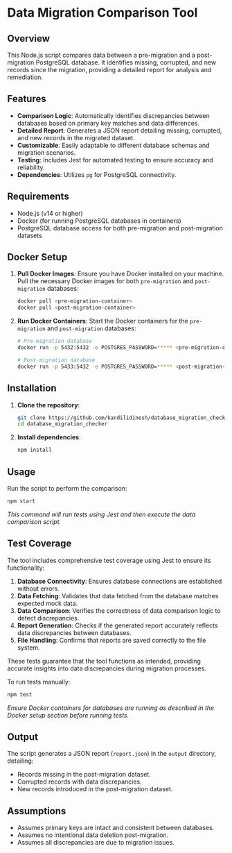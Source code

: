 # Data Migration Comparison Tool

## Overview

This Node.js script compares data between a pre-migration and a post-migration PostgreSQL database. It identifies missing, corrupted, and new records since the migration, providing a detailed report for analysis and remediation.

## Features

- **Comparison Logic**: Automatically identifies discrepancies between databases based on primary key matches and data differences.
- **Detailed Report**: Generates a JSON report detailing missing, corrupted, and new records in the migrated dataset.
- **Customizable**: Easily adaptable to different database schemas and migration scenarios.
- **Testing**: Includes Jest for automated testing to ensure accuracy and reliability.
- **Dependencies**: Utilizes `pg` for PostgreSQL connectivity.

## Requirements

- Node.js (v14 or higher)
- Docker (for running PostgreSQL databases in containers)
- PostgreSQL database access for both pre-migration and post-migration datasets

## Docker Setup

1. **Pull Docker Images**: Ensure you have Docker installed on your machine. Pull the necessary Docker images for both `pre-migration` and `post-migration` databases:

     ```bash
     docker pull <pre-migration-container>
     docker pull <post-migration-container>
     ```

2. **Run Docker Containers**:
Start the Docker containers for the `pre-migration` and `post-migration` databases:

     ```bash
     # Pre-migration database
     docker run -p 5432:5432 -e POSTGRES_PASSWORD=***** <pre-migration-container>

     # Post-migration database
     docker run -p 5433:5432 -e POSTGRES_PASSWORD=***** <post-migration-container>
     ```

## Installation

1. **Clone the repository**:
     ```bash
     git clone https://github.com/kandilidinesh/database_migration_checker.git
     cd database_migration_checker
     ```

2. **Install dependencies**:
     ```bash
     npm install
     ```

## Usage

Run the script to perform the comparison:
```bash
npm start
```
*This command will run tests using Jest and then execute the data comparison script.*

## Test Coverage

The tool includes comprehensive test coverage using Jest to ensure its functionality:

1. **Database Connectivity**: Ensures database connections are established without errors.
2. **Data Fetching**: Validates that data fetched from the database matches expected mock data.
3. **Data Comparison**: Verifies the correctness of data comparison logic to detect discrepancies.
4. **Report Generation**: Checks if the generated report accurately reflects data discrepancies between databases.
5. **File Handling**: Confirms that reports are saved correctly to the file system.

These tests guarantee that the tool functions as intended, providing accurate insights into data discrepancies during migration processes.

To run tests manually:
```bash
npm test
```
*Ensure Docker containers for databases are running as described in the Docker setup section before running tests.*

## Output

The script generates a JSON report (`report.json`) in the `output` directory, detailing:
- Records missing in the post-migration dataset.
- Corrupted records with data discrepancies.
- New records introduced in the post-migration dataset.

## Assumptions

- Assumes primary keys are intact and consistent between databases.
- Assumes no intentional data deletion post-migration.
- Assumes all discrepancies are due to migration issues.
